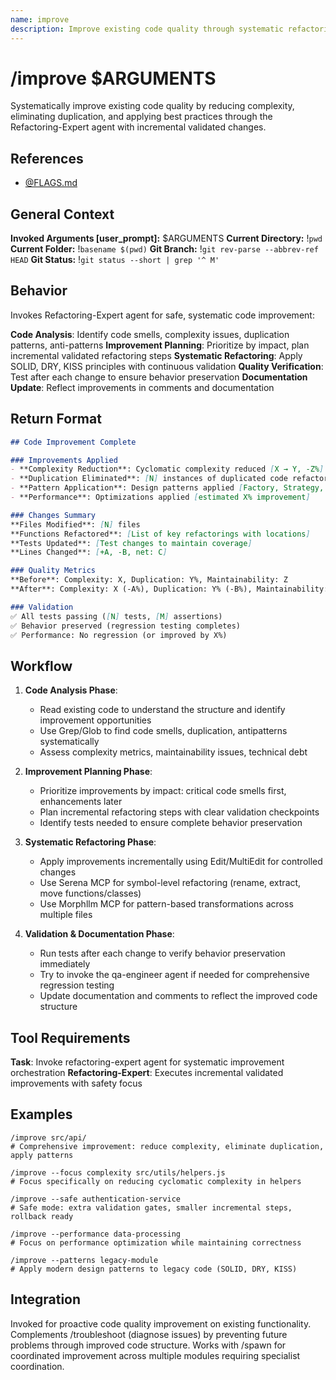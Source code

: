 ```yaml
---
name: improve
description: Improve existing code quality through systematic refactoring without breaking functionality
---
```


# /improve $ARGUMENTS

Systematically improve existing code quality by reducing complexity, eliminating duplication, and applying best practices through the Refactoring-Expert agent with incremental validated changes.

## References
- [@FLAGS.md](../FLAGS.md)

## General Context
**Invoked Arguments [user_prompt]:** $ARGUMENTS
**Current Directory:** !`pwd`
**Current Folder:** !`basename $(pwd)`
**Git Branch:** !`git rev-parse --abbrev-ref HEAD`
**Git Status:**
!`git status --short | grep '^ M'`

## Behavior

Invokes Refactoring-Expert agent for safe, systematic code improvement:

**Code Analysis**: Identify code smells, complexity issues, duplication patterns, anti-patterns
**Improvement Planning**: Prioritize by impact, plan incremental validated refactoring steps
**Systematic Refactoring**: Apply SOLID, DRY, KISS principles with continuous validation
**Quality Verification**: Test after each change to ensure behavior preservation
**Documentation Update**: Reflect improvements in comments and documentation

## Return Format

```markdown
## Code Improvement Complete

### Improvements Applied
- **Complexity Reduction**: Cyclomatic complexity reduced [X → Y, -Z%]
- **Duplication Eliminated**: [N] instances of duplicated code refactored
- **Pattern Application**: Design patterns applied [Factory, Strategy, Observer]
- **Performance**: Optimizations applied [estimated X% improvement]

### Changes Summary
**Files Modified**: [N] files
**Functions Refactored**: [List of key refactorings with locations]
**Tests Updated**: [Test changes to maintain coverage]
**Lines Changed**: [+A, -B, net: C]

### Quality Metrics
**Before**: Complexity: X, Duplication: Y%, Maintainability: Z
**After**: Complexity: X (-A%), Duplication: Y% (-B%), Maintainability: Z (+C%)

### Validation
✅ All tests passing ([N] tests, [M] assertions)
✅ Behavior preserved (regression testing completes)
✅ Performance: No regression (or improved by X%)
```

## Workflow

1. **Code Analysis Phase**:
   - Read existing code to understand the structure and identify improvement opportunities
   - Use Grep/Glob to find code smells, duplication, antipatterns systematically
   - Assess complexity metrics, maintainability issues, technical debt

2. **Improvement Planning Phase**:
   - Prioritize improvements by impact: critical code smells first, enhancements later
   - Plan incremental refactoring steps with clear validation checkpoints
   - Identify tests needed to ensure complete behavior preservation

3. **Systematic Refactoring Phase**:
   - Apply improvements incrementally using Edit/MultiEdit for controlled changes
   - Use Serena MCP for symbol-level refactoring (rename, extract, move functions/classes)
   - Use Morphllm MCP for pattern-based transformations across multiple files

4. **Validation & Documentation Phase**:
   - Run tests after each change to verify behavior preservation immediately
   - Try to invoke the qa-engineer agent if needed for comprehensive regression testing
   - Update documentation and comments to reflect the improved code structure

## Tool Requirements

**Task**: Invoke refactoring-expert agent for systematic improvement orchestration
**Refactoring-Expert**: Executes incremental validated improvements with safety focus

## Examples

```
/improve src/api/
# Comprehensive improvement: reduce complexity, eliminate duplication, apply patterns

/improve --focus complexity src/utils/helpers.js
# Focus specifically on reducing cyclomatic complexity in helpers

/improve --safe authentication-service
# Safe mode: extra validation gates, smaller incremental steps, rollback ready

/improve --performance data-processing
# Focus on performance optimization while maintaining correctness

/improve --patterns legacy-module
# Apply modern design patterns to legacy code (SOLID, DRY, KISS)
```

## Integration

Invoked for proactive code quality improvement on existing functionality. Complements /troubleshoot (diagnose issues) by preventing future problems through improved code structure. Works with /spawn for coordinated improvement across multiple modules requiring specialist coordination.
